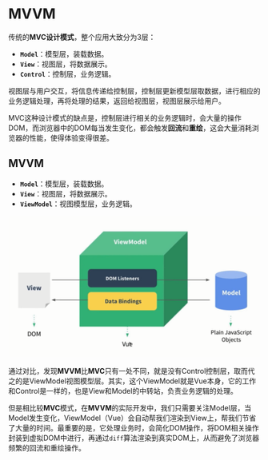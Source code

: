 # MVVM

传统的**MVC设计模式**，整个应用大致分为3层：
* **`Model`**：模型层，装载数据。
* **`View`**：视图层，将数据展示。
* **`Control`**：控制层，业务逻辑。

视图层与用户交互，将信息传递给控制层，控制层更新模型层取数据，进行相应的业务逻辑处理，再将处理的结果，返回给视图层，视图层展示给用户。

MVC这种设计模式的缺点是，控制层进行相关的业务逻辑时，会大量的操作DOM，而浏览器中的DOM每当发生变化，都会触发**回流**和**重绘**，这会大量消耗浏览器的性能，使得体验变得很差。

## MVVM
* **`Model`**：模型层，装载数据。
* **`View`**：视图层，将数据展示。
* **`ViewModel`**：视图模型层，业务逻辑。

![MVVM](../../.vuepress/public/assets/img/mvvm.png)

通过对比，发现**MVVM**比**MVC**只有一处不同，就是没有Control控制层，取而代之的是ViewModel视图模型层。其实，这个ViewModel就是Vue本身，它的工作和Control是一样的，也是View和Model的中转站，负责业务逻辑的处理。

但是相比较**MVC**模式，在**MVVM**的实际开发中，我们只需要关注Model层，当Model发生变化，ViewModel（Vue）会自动帮我们渲染到View上，帮我们节省了大量的时间。最重要的是，它处理业务时，会简化DOM操作，将DOM相关操作封装到虚拟DOM中进行，再通过`diff`算法渲染到真实DOM上，从而避免了浏览器频繁的回流和重绘操作。